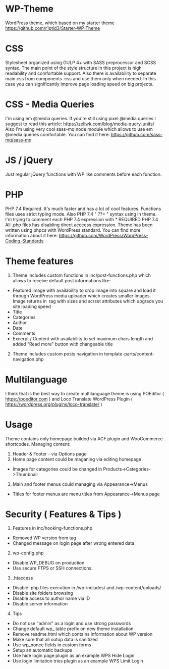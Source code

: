 # WP-Theme
WordPress theme, which based on my starter theme https://github.com/r1ptid3/Starter-WP-Theme

# CSS
Stylesheet organized using GULP 4+ with SASS preprocessor and SCSS syntax. 
The main point of the style structure in this project is high readability and comfortable support.
Also there is availability to separate main.css from components .css and use them only when needed.
In this case you can significantly improve page loading speed on big projects.

# CSS - Media Queries
I'm using em @media queries. If you're still using pixel @media queries I suggest to read this article: https://zellwk.com/blog/media-query-units/
Also I'm using very cool sass-mq node module which allows to use em @media queries comfortable. You can find it here: https://github.com/sass-mq/sass-mq

# JS / jQuery
Just regular jQuery functions with WP like comments before each function.

# PHP
PHP 7.4 Required. It's much faster and has a lot of cool features. 
Functions files uses strict typing mode. Also PHP 7.4 " ??= " syntax using in theme.
I'm trying to comment each PHP 7.4 expression with * REQUIRED PHP 7.4
All .php files has disabling direct acccess expression.
Theme has been written using phpcs with WordPress standard. You can find more information about it here: https://github.com/WordPress/WordPress-Coding-Standards

# Theme features
1. Theme includes custom functions in inc/post-functions.php which allows to receive default post informations like: 
  - Featured image with availability to crop image into square and load it through WordPress media uploader which creates smaller images. 
    Image returns in <img> tag with sizes and scrset attributes which upgrade you site loading speed
  - Title
  - Categories
  - Author
  - Date
  - Comments
  - Excerpt / Content with availability to set maximum chars length and added "Read more" button with changeable title
2. Theme includes custom posts navigation in template-parts/content-navigation.php

# Multilanguage
I think that is the best way to create multilanguage theme is using
POEditor ( https://poeditor.com ) and 
Loco Translate WordPress Plugin ( https://wordpress.org/plugins/loco-translate/ )

# Usage
Theme contains only homepage builded via ACF plugin and WooCommerce shortcodes.
Managing content:
1. Header & Footer - via Options page
2. Home page content could be maganing via editing homepage
  - Images for categories could be changed in Products->Categories->Thumbnail
3. Main and footer menus could managing via Appearance->Menus
  - Titles for footer menus are menu titles from Appearance->Menus page

# Security ( Features & Tips )
1. Features in inc/hooking-functions.php
  - Removed WP version from <head> tag
  - Changed message on login page after wrong entered data
2. wp-config.php
  - Disable WP_DEBUG on production
  - Use secure FTPS or SSH connections.
3. .htaccess
  - Disable .php files execution in /wp-includes/ and /wp-content/uploads/
  - Disable site folders browsing
  - Disable access to author name via ID
  - Disable server information
4. Tips
  - Do not use "admin" as a login and use strong passwords
  - Change default wp_ table prefix on new theme installation
  - Remove readme.html which contains information about WP version
  - Make sure that all outup data is sanitized
  - Use wp_nonce fields in custom forms
  - Setup an automatic backups
  - Use hide login page plugin as an example WPS Hide Login
  - Use login limitation tries plugin as an example WPS Limit Login
